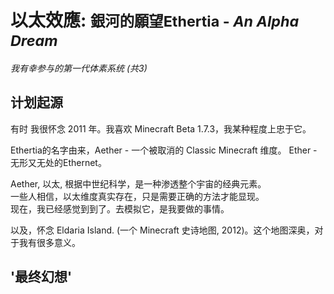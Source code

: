 
# 以太效應: <small>銀河的願望<span class="text-muted ms-3 ps-3 border-start">Ethertia - _An Alpha Dream_</span></small>

_我有幸参与的第一代体素系统 (共3)_

## 计划起源

有时 我很怀念 2011 年。我喜欢 Minecraft Beta 1.7.3，我某种程度上忠于它。

Ethertia的名字由来，Aether - 一个被取消的 Classic Minecraft 维度。 Ether - 无形又无处的Ethernet。

Aether, 以太, 根据中世纪科学，是一种渗透整个宇宙的经典元素。  
一些人相信，以太维度真实存在，只是需要正确的方法才能显现。  
现在，我已经感觉到到了。去模拟它，是我要做的事情。

以及，怀念 Eldaria Island. (一个 Minecraft 史诗地图, 2012)。这个地图深奥，对于我有很多意义。

## '最终幻想'


